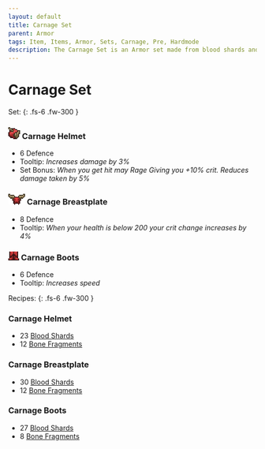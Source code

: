 ```yaml
---
layout: default
title: Carnage Set
parent: Armor
tags: Item, Items, Armor, Sets, Carnage, Pre, Hardmode
description: The Carnage Set is an Armor set made from blood shards and bone fragments and is a mid pre-hardmode set.
---
```


# Carnage Set

Set: 
{: .fs-6 .fw-300 }
### ![Icon](https://github.com/RickLugtigheid/SupernovaMod/blob/main/Items/Armor/PreHardmode/Carnage/CarnageHelm.png?raw=true) Carnage Helmet
- 6 Defence
- Tooltip: *Increases damage by 3%*
- Set Bonus: *When you get hit may Rage Giving you +10% crit. Reduces damage taken by 5%*

 ### ![Icon](https://github.com/RickLugtigheid/SupernovaMod/blob/main/Items/Armor/PreHardmode/Carnage/CarnageBreastplate.png?raw=true) Carnage Breastplate 
- 8 Defence
- Tooltip: *When your health is below 200 your crit change increases by 4%*


### ![Icon](https://github.com/RickLugtigheid/SupernovaMod/blob/main/Items/Armor/PreHardmode/Carnage/CarnageBoots.png?raw=true) Carnage  Boots
- 6 Defence
- Tooltip: *Increases speed*


Recipes: 
{: .fs-6 .fw-300 }
### Carnage Helmet
- 23 [Blood Shards](https://ricklugtigheid.github.io/SupernovaMod/docs/items/materials/blood_shards)
- 12 [Bone Fragments](https://ricklugtigheid.github.io/SupernovaMod/docs/items/materials/bone_fragment)


### Carnage Breastplate
- 30 [Blood Shards](https://ricklugtigheid.github.io/SupernovaMod/docs/items/materials/blood_shards)
- 12 [Bone Fragments](https://ricklugtigheid.github.io/SupernovaMod/docs/items/materials/bone_fragment)


### Carnage Boots
- 27 [Blood Shards](https://ricklugtigheid.github.io/SupernovaMod/docs/items/materials/blood_shards)
- 8 [Bone Fragments](https://ricklugtigheid.github.io/SupernovaMod/docs/items/materials/bone_fragment)
